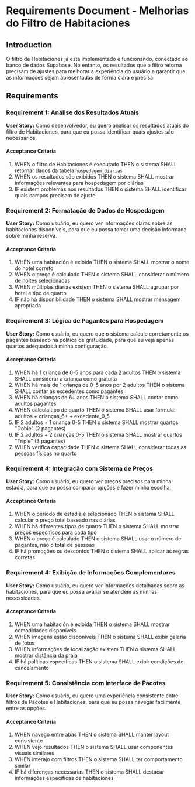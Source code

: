 # Requirements Document - Melhorias do Filtro de Habitaciones

## Introduction

O filtro de Habitaciones já está implementado e funcionando, conectado ao banco de dados Supabase. No entanto, os resultados que o filtro retorna precisam de ajustes para melhorar a experiência do usuário e garantir que as informações sejam apresentadas de forma clara e precisa.

## Requirements

### Requirement 1: Análise dos Resultados Atuais

**User Story:** Como desenvolvedor, eu quero analisar os resultados atuais do filtro de Habitaciones, para que eu possa identificar quais ajustes são necessários.

#### Acceptance Criteria

1. WHEN o filtro de Habitaciones é executado THEN o sistema SHALL retornar dados da tabela `hospedagem_diarias`
2. WHEN os resultados são exibidos THEN o sistema SHALL mostrar informações relevantes para hospedagem por diárias
3. IF existem problemas nos resultados THEN o sistema SHALL identificar quais campos precisam de ajuste

### Requirement 2: Formatação de Dados de Hospedagem

**User Story:** Como usuário, eu quero ver informações claras sobre as habitaciones disponíveis, para que eu possa tomar uma decisão informada sobre minha reserva.

#### Acceptance Criteria

1. WHEN uma habitación é exibida THEN o sistema SHALL mostrar o nome do hotel correto
2. WHEN o preço é calculado THEN o sistema SHALL considerar o número de noites selecionadas
3. WHEN múltiplas diárias existem THEN o sistema SHALL agrupar por hotel e tipo de quarto
4. IF não há disponibilidade THEN o sistema SHALL mostrar mensagem apropriada

### Requirement 3: Lógica de Pagantes para Hospedagem

**User Story:** Como usuário, eu quero que o sistema calcule corretamente os pagantes baseado na política de gratuidade, para que eu veja apenas quartos adequados à minha configuração.

#### Acceptance Criteria

1. WHEN há 1 criança de 0-5 anos para cada 2 adultos THEN o sistema SHALL considerar a criança como gratuita
2. WHEN há mais de 1 criança de 0-5 anos por 2 adultos THEN o sistema SHALL contar as excedentes como pagantes
3. WHEN há crianças de 6+ anos THEN o sistema SHALL contar como adultos pagantes
4. WHEN calcula tipo de quarto THEN o sistema SHALL usar fórmula: adultos + crianças_6+ + excedente_0_5
5. IF 2 adultos + 1 criança 0-5 THEN o sistema SHALL mostrar quartos "Doble" (2 pagantes)
6. IF 2 adultos + 2 crianças 0-5 THEN o sistema SHALL mostrar quartos "Triple" (3 pagantes)
7. WHEN verifica capacidade THEN o sistema SHALL considerar todas as pessoas físicas no quarto

### Requirement 4: Integração com Sistema de Preços

**User Story:** Como usuário, eu quero ver preços precisos para minha estadia, para que eu possa comparar opções e fazer minha escolha.

#### Acceptance Criteria

1. WHEN o período de estadia é selecionado THEN o sistema SHALL calcular o preço total baseado nas diárias
2. WHEN há diferentes tipos de quarto THEN o sistema SHALL mostrar preços específicos para cada tipo
3. WHEN o preço é calculado THEN o sistema SHALL usar o número de pagantes, não o total de pessoas
4. IF há promoções ou descontos THEN o sistema SHALL aplicar as regras corretas

### Requirement 4: Exibição de Informações Complementares

**User Story:** Como usuário, eu quero ver informações detalhadas sobre as habitaciones, para que eu possa avaliar se atendem às minhas necessidades.

#### Acceptance Criteria

1. WHEN uma habitación é exibida THEN o sistema SHALL mostrar comodidades disponíveis
2. WHEN imagens estão disponíveis THEN o sistema SHALL exibir galeria de fotos
3. WHEN informações de localização existem THEN o sistema SHALL mostrar distância da praia
4. IF há políticas específicas THEN o sistema SHALL exibir condições de cancelamento

### Requirement 5: Consistência com Interface de Pacotes

**User Story:** Como usuário, eu quero uma experiência consistente entre filtros de Pacotes e Habitaciones, para que eu possa navegar facilmente entre as opções.

#### Acceptance Criteria

1. WHEN navego entre abas THEN o sistema SHALL manter layout consistente
2. WHEN vejo resultados THEN o sistema SHALL usar componentes visuais similares
3. WHEN interajo com filtros THEN o sistema SHALL ter comportamento similar
4. IF há diferenças necessárias THEN o sistema SHALL destacar informações específicas de habitaciones